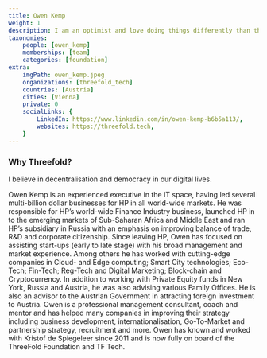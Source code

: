 ```yaml
---
title: Owen Kemp
weight: 1
description: I am an optimist and love doing things differently than the norm.
taxonomies:
    people: [owen_kemp]
    memberships: [team]
    categories: [foundation]
extra:
    imgPath: owen_kemp.jpeg
    organizations: [threefold_tech]
    countries: [Austria]
    cities: [Vienna]
    private: 0
    socialLinks: {
        LinkedIn: https://www.linkedin.com/in/owen-kemp-b6b5a113/,
        websites: https://threefold.tech,
    }
---
```




### Why Threefold?

I believe in decentralisation and democracy in our digital lives.

Owen Kemp is an experienced executive in the IT space, having led several multi-billion dollar businesses for HP in all world-wide markets. He was responsible for HP’s world-wide Finance Industry business, launched HP in to the emerging markets of Sub-Saharan Africa and Middle East and ran HP’s subsidiary in Russia with an emphasis on improving balance of trade, R&D and corporate citizenship. Since leaving HP, Owen has focused on assisting start-ups (early to late stage) with his broad management and market experience. Among others he has worked with cutting-edge companies in Cloud- and Edge computing; Smart City technologies; Eco-Tech; Fin-Tech; Reg-Tech and Digital Marketing; Block-chain and Cryptocurrency. In addition to working with Private Equity funds in New York, Russia and Austria, he was also advising various Family Offices. He is also an advisor to the Austrian Government in attracting foreign investment to Austria. Owen is a professional management consultant, coach and mentor and has helped many companies in improving their strategy including business development, internationalisation, Go-To-Market and partnership strategy, recruitment and more. Owen has known and worked with Kristof de Spiegeleer since 2011 and is now fully on board of the ThreeFold Foundation and TF Tech.